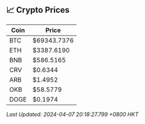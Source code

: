 ## 📈 Crypto Prices

| Coin | Price |
| ---- | ----- |
| BTC | $69343.7376 |
| ETH | $3387.6190 |
| BNB | $586.5165 |
| CRV | $0.6344 |
| ARB | $1.4952 |
| OKB | $58.5779 |
| DOGE | $0.1974 |

_Last Updated: 2024-04-07 20:18:27.799 +0800 HKT_